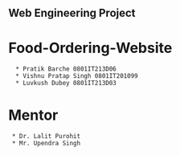 ## Web Engineering Project 

 # Food-Ordering-Website

      * Pratik Barche 0801IT213D06
      * Vishnu Pratap Singh 0801IT201099
      * Luvkush Dubey 0801IT213D03

# Mentor

     * Dr. Lalit Purohit 
     * Mr. Upendra Singh 
